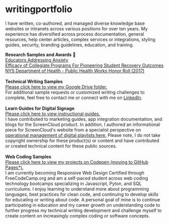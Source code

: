 # writingportfolio
<text align="center">I have written, co-authored, and managed diverse knowledge base websites or intranets across various positions for over ten years. My experience has diversified across process documentation, general resources, help center articles, complex services or integrations, styling guides, security, branding guidelines, education, and training.</align>

<b>Research Samples and Awards</b> :microscope:<br>
<a href="https://github.com/sfsexplorer/writingportfolio/blob/main/Santino%20Scibelli%20-%20Educators%20Addressing%20Anxiety.pdf">Educators Addressing Anxiety</a><br>
<a href="https://github.com/sfsexplorer/writingportfolio/blob/main/Santino%20Scibelli%20-%20Efficacy%20of%20Collegiate%20Programs%20For%20Pioneering%20Student%20Recovery%20Outcomes.pdf">Efficacy of Collegiate Programs For Pioneering Student Recovery Outcomes</a><br>
<a href="https://www.health.ny.gov/prevention/public_health_works/honor_roll/2017/zika_action_plan.htm">NYS Department of Health - Public Health Works Honor Roll (2017)</a><br>
<br>
<b>Technical Writing Samples</b><br>
<a href="https://drive.google.com/drive/folders/1PgirRfe0MvKAPAT8eshMxTIl7nQKuQAe">Please click here to view my Google Drive folder.</a><br>
For additional sample requests or customized writing challenges to complete, feel free to contact me or connect with me on <a href="https://www.linkedin.com/in/santinoscibelli/">LinkedIn</a>. <br>
<br>
<b>Learn Guides for Digital Signage</b><br>
<a href="https://screencloud.com/learn">Please click here to view instructional guides.</a><br>
I have contributed to marketing guides, app integration documentation, and blogs for the ScreenCloud product. In addition, I authored an informational piece for ScreenCloud's website from a specialist perspective on <a href="https://screencloud.com/blog/the-ultimate-guide-to-digital-signage-playlists">operational management of digital playlists here.</a> Please note, I do not take copyright ownership for these product(s) or content and have contributed or created technical content for these public sources.<br>
<br>
<b>Web Coding Samples</b><br>
<a href="https://codepen.io/scibssss">Please click here to view my projects on Codepen (moving to GitHub Pages*).</a><br>
I am currently becoming Responsive Web Design Certified through FreeCodeCamp.org and am a self-paced student across web coding technology bootcamps specializing in Javascript, Pyton, and SQL curriculums. I enjoy learning to understand more about programming languages, best practices for clean code, and continuing to develop skills for educating or writing about code. A personal goal of mine is to continue participating in education and my career growth on understanding code to further progress my technical writing development and challenge myself to create content on increasingly complex coding or software concepts. 

